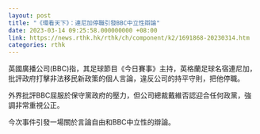 ```yaml
---
layout: post
title: "《環看天下》：連尼加停職引發BBC中立性辯論"
date: 2023-03-14 09:25:58.000000000 +08:00
link: https://news.rthk.hk/rthk/ch/component/k2/1691868-20230314.htm
categories: rthk
---
```


英國廣播公司(BBC)指，其足球節目《今日賽事》主持，英格蘭足球名宿連尼加，批評政府打擊非法移民新政策的個人言論，違反公司的持平守則，把他停職。

外界批評BBC屈服於保守黨政府的壓力，但公司總裁戴維否認迎合任何政黨，強調非常重視公正。

今次事件引發一場關於言論自由和BBC中立性的辯論。
